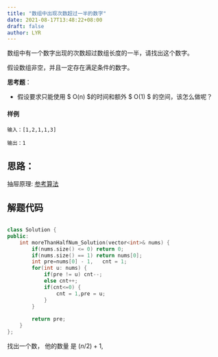 ```yaml
---
title: "数组中出现次数超过一半的数字"
date: 2021-08-17T13:48:22+08:00
draft: false
author: LYR
---
```


数组中有一个数字出现的次数超过数组长度的一半，请找出这个数字。

假设数组非空，并且一定存在满足条件的数字。

**思考题**：

- 假设要求只能使用 $ O(n) $的时间和额外 $ O(1) $ 的空间，该怎么做呢？

#### 样例

```
输入：[1,2,1,1,3]

输出：1
```



## 思路：

抽屉原理: [参考算法](https://baike.baidu.com/item/%E6%8A%BD%E5%B1%89%E5%8E%9F%E7%90%86/233776?fr=aladdin)







## 解题代码

```cpp

class Solution {
public:
    int moreThanHalfNum_Solution(vector<int>& nums) {
        if(nums.size() <= 0) return 0;
        if(nums.size() == 1) return nums[0];
        int pre=nums[0] - 1,   cnt = 1;
        for(int u: nums) {
            if(pre != u) cnt--;
            else cnt++;
            if(cnt<=0) {
                cnt = 1,pre = u;
            }
        }
        
        return pre;
    }
};
```





找出一个数， 他的数量 是 $(n/2)+1$,







